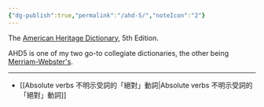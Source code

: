 ```yaml
---
{"dg-publish":true,"permalink":"/ahd-5/","noteIcon":"2"}
---
```


The [American Heritage Dictionary](https://ahdictionary.com/), 5th Edition.

AHD5 is one of my two go-to collegiate dictionaries, the other being [Merriam-Webster's](https://www.merriam-webster.com/).

---
- [[Absolute verbs 不明示受詞的「絕對」動詞\|Absolute verbs 不明示受詞的「絕對」動詞]]